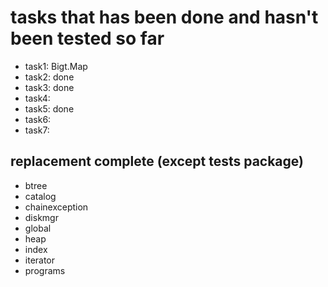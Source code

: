# tasks that has been done and hasn't been tested so far

- task1: Bigt.Map
- task2: done
- task3: done
- task4: 
- task5: done
- task6: 
- task7: 

## replacement complete (except tests package)
- btree 
- catalog 
- chainexception 
- diskmgr 
- global
- heap
- index
- iterator
- programs




